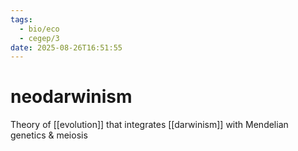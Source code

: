 ```yaml
---
tags:
  - bio/eco
  - cegep/3
date: 2025-08-26T16:51:55
---
```


# neodarwinism

Theory of [[evolution]] that integrates [[darwinism]] with Mendelian genetics & meiosis